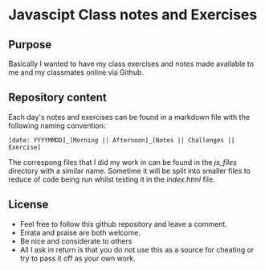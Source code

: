 # Javascipt Class notes and Exercises

## Purpose

Basically I wanted to have my class exercises and notes made available to me and my classmates online via Github.

## Repository content

Each day's notes and exercises can be found in a markdown file with the following naming convention:

```
[date: YYYYMMDD]_[Morning || Afternoon]_[Notes || Challenges || Exercise]
```

The correspong files that I did my work in can be found in the *js_files* directory with a similar name. Sometime it will be split into smaller files to reduce of code being run whilst testing it in the *index.html* file.

## License

- Feel free to follow this github repository and leave a comment. 
- Errata and praise are both welcome.
- Be nice and considerate to others
- All I ask in return is that you do not use this as a source for cheating or try to pass it off as your own work.